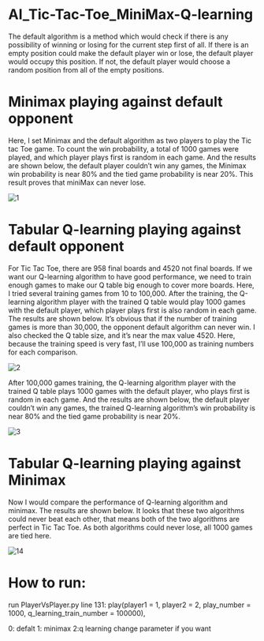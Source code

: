 # AI_Tic-Tac-Toe_MiniMax-Q-learning

The default algorithm is a method which would check if there is any possibility of winning or losing for the current step first of all. If there is an empty position could make the default player win or lose, the default player would occupy this position. If not, the default player would choose a random position from all of the empty positions.


# Minimax playing against default opponent

Here, I set Minimax and the default algorithm as two players to play the Tic tac Toe game. To count the win probability, a total of 1000 games were played, and which player plays first is random in each game. And the results are shown below, the default player couldn’t win any games, the Minimax win probability is near 80% and the tied game probability is near 20%. This result proves that miniMax can never lose.

![1](https://github.com/Weiwei-Wan/AI_Tic-Tac-Toe_MiniMax-Q-learning/assets/74362292/5c0c94b3-4e79-4063-b25d-39cb235e99de)


# Tabular Q-learning playing against default opponent

For Tic Tac Toe, there are 958 final boards and 4520 not final boards. If we want our Q-learning algorithm to have good performance, we need to train enough games to make our Q table big enough to cover more boards. Here, I tried several training games from 10 to 100,000. After the training, the Q-learning algorithm player with the trained Q table would play 1000 games with the default player,  which player plays first is also random in each game. The results are shown below. It’s obvious that if the number of training games is more than 30,000, the opponent default algorithm can never win. I also checked the Q table size, and it’s near the max value 4520. Here, because the training speed is very fast, I’ll use 100,000 as training numbers for each comparison.

![2](https://github.com/Weiwei-Wan/AI_Tic-Tac-Toe_MiniMax-Q-learning/assets/74362292/79329544-59d2-4be3-8a14-bf5c66988a82)


After 100,000 games training,  the Q-learning algorithm player with the trained Q table plays 1000 games with the default player,  who plays first is random in each game.  And the results are shown below, the default player couldn’t win any games, the trained Q-learning algorithm’s win probability is near 80% and the tied game probability is near 20%. 
   
![3](https://github.com/Weiwei-Wan/AI_Tic-Tac-Toe_MiniMax-Q-learning/assets/74362292/ae02ce8a-0997-42ff-8fa4-d130adfeec00)


# Tabular Q-learning playing against Minimax

Now I would compare the performance of Q-learning algorithm and minimax. The results are shown below. It looks that these two algorithms could never beat each other, that means both of the two algorithms are perfect in Tic Tac Toe. As both algorithms could never lose, all 1000 games are tied here.

![14](https://github.com/Weiwei-Wan/AI_Tic-Tac-Toe_MiniMax-Q-learning/assets/74362292/346e4a31-bb29-4953-aa7c-0855c5dd248b)


# How to run:

run PlayerVsPlayer.py
line 131: play(player1 = 1, player2 = 2, play_number = 1000, q_learning_train_number = 100000), 

0: defalt  1: minimax  2:q learning
change parameter if you want
